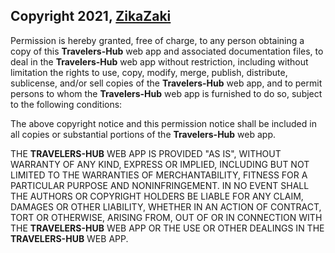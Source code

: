 ## Copyright 2021, [ZikaZaki](https://github.com/ZikaZaki)

Permission is hereby granted, free of charge, to any person obtaining a copy of this **Travelers-Hub** web app and associated documentation files, to deal in the **Travelers-Hub** web app without restriction, including without limitation the rights to use, copy, modify, merge, publish, distribute, sublicense, and/or sell copies of the **Travelers-Hub** web app, and to permit persons to whom the **Travelers-Hub** web app is furnished to do so, subject to the following conditions:

The above copyright notice and this permission notice shall be included in all copies or substantial portions of the **Travelers-Hub** web app.

THE **TRAVELERS-HUB** WEB APP IS PROVIDED "AS IS", WITHOUT WARRANTY OF ANY KIND, EXPRESS OR IMPLIED, INCLUDING BUT NOT LIMITED TO THE WARRANTIES OF MERCHANTABILITY, FITNESS FOR A PARTICULAR PURPOSE AND NONINFRINGEMENT. IN NO EVENT SHALL THE AUTHORS OR COPYRIGHT HOLDERS BE LIABLE FOR ANY CLAIM, DAMAGES OR OTHER LIABILITY, WHETHER IN AN ACTION OF CONTRACT, TORT OR OTHERWISE, ARISING FROM, OUT OF OR IN CONNECTION WITH THE **TRAVELERS-HUB** WEB APP OR THE USE OR OTHER DEALINGS IN THE **TRAVELERS-HUB** WEB APP.
